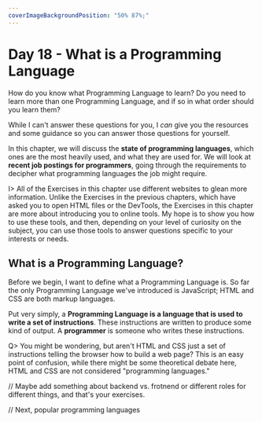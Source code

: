 ```yaml
---
coverImageBackgroundPosition: "50% 87%;"
---
```


# Day 18 - What is a Programming Language

How do you know what Programming Language to learn? Do you need to learn more than one Programming Language, and if so in what order should you learn them?

While I can't answer these questions for you, I _can_ give you the resources and some guidance so you can answer those questions for yourself.

In this chapter, we will discuss the **state of programming languages**, which ones are the most heavily used, and what they are used for. We will look at **recent job postings for programmers**, going through the requirements to decipher what programming languages the job might require.

I> All of the Exercises in this chapter use different websites to glean more information. Unlike the Exercises in the previous chapters, which have asked you to open HTML files or the DevTools, the Exercises in this chapter are more about introducing you to online tools. My hope is to show you how to use these tools, and then, depending on your level of curiosity on the subject, you can use those tools to answer questions specific to your interests or needs.

## What is a Programming Language?

Before we begin, I want to define what a Programming Language is. So far the only Programming Language we've introduced is JavaScript; HTML and CSS are both markup languages.

Put very simply, a **Programming Language is a language that is used to write a set of instructions**. These instructions are written to produce some kind of output. A **programmer** is someone who writes these instructions.

Q> You might be wondering, but aren't HTML and CSS just a set of instructions telling the browser how to build a web page? This is an easy point of confusion, while there might be some theoretical debate here, HTML and CSS are not considered "programming languages."

// Maybe add something about backend vs. frotnend or different roles for different things, and that's your exercises.

// Next, popular programming languages